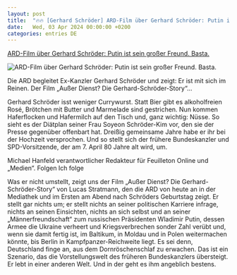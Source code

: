 ```yaml
---
layout: post
title:  "🔥🔥 [Gerhard Schröder] ARD-Film über Gerhard Schröder: Putin ist sein großer Freund. Basta."
date:   Wed, 03 Apr 2024 00:00:00 +0200
categories: entries DE
---
```

[ARD-Film über Gerhard Schröder: Putin ist sein großer Freund. Basta.](https://www.faz.net/aktuell/feuilleton/medien/gerhard-schroeder-story-in-der-ard-putin-ist-sein-grosser-freund-19626535.html)

![ARD-Film über Gerhard Schröder: Putin ist sein großer Freund. Basta.](https://media1.faz.net/ppmedia/aktuell/3493143009/1.9626531/facebook_teaser_fplus/er-sieht-sich-als-staatsmann.jpg)

Die ARD begleitet Ex-Kanzler Gerhard Schröder und zeigt: Er ist mit sich im Reinen. Der Film „Außer Dienst? Die Gerhard-Schröder-Story“...

Gerhard Schröder isst weniger Currywurst. Statt Bier gibt es alkoholfreien Rosé, Brötchen mit Butter und Marmelade sind gestrichen. Nun kommen Haferflocken und Hafermilch auf den Tisch und, ganz wichtig: Nüsse. So sieht es der Diätplan seiner Frau Soyeon Schröder-Kim vor, den sie der Presse gegenüber offenbart hat. Dreißig gemeinsame Jahre habe er ihr bei der Hochzeit versprochen. Und so stellt sich der frühere Bundeskanzler und SPD-Vorsitzende, der am 7. April 80 Jahre alt wird, um.

Michael Hanfeld verantwortlicher Redakteur für Feuilleton Online und „Medien“. Folgen Ich folge

Was er nicht umstellt, zeigt uns der Film „Außer Dienst? Die Gerhard-Schröder-Story“ von Lucas Stratmann, den die ARD von heute an in der Mediathek und im Ersten am Abend nach Schröders Geburtstag zeigt. Er stellt gar nichts um; er stellt nichts an seiner politischen Karriere infrage, nichts an seinen Einsichten, nichts an sich selbst und an seiner „Männerfreundschaft“ zum russischen Präsidenten Wladimir Putin, dessen Armee die Ukraine verheert und Kriegsverbrechen sonder Zahl verübt und, wenn sie damit fertig ist, im Baltikum, in Moldau und in Polen weitermachen könnte, bis Berlin in Kampfpanzer-Reichweite liegt. Es sei denn, Deutschland finge an, aus dem Dornröschenschlaf zu erwachen. Das ist ein Szenario, das die Vorstellungswelt des früheren Bundeskanzlers übersteigt. Er lebt in einer anderen Welt. Und in der geht es ihm angeblich bestens.

